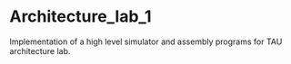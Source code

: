 # Architecture_lab_1
Implementation of a high level simulator and assembly programs for TAU architecture lab.
